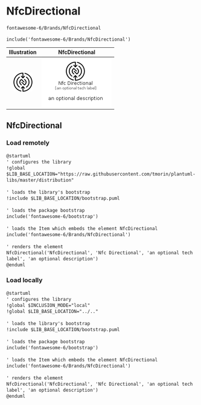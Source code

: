# NfcDirectional


```text
fontawesome-6/Brands/NfcDirectional
```

```text
include('fontawesome-6/Brands/NfcDirectional')
```



| Illustration | NfcDirectional |
| :---: | :---: |
| ![illustration for Illustration](../../fontawesome-6/Brands/NfcDirectional.png) | ![illustration for NfcDirectional](../../fontawesome-6/Brands/NfcDirectional.Local.png) |




## NfcDirectional

### Load remotely
```plantuml
@startuml
' configures the library
!global $LIB_BASE_LOCATION="https://raw.githubusercontent.com/tmorin/plantuml-libs/master/distribution"

' loads the library's bootstrap
!include $LIB_BASE_LOCATION/bootstrap.puml

' loads the package bootstrap
include('fontawesome-6/bootstrap')

' loads the Item which embeds the element NfcDirectional
include('fontawesome-6/Brands/NfcDirectional')

' renders the element
NfcDirectional('NfcDirectional', 'Nfc Directional', 'an optional tech label', 'an optional description')
@enduml
```

### Load locally
```plantuml
@startuml
' configures the library
!global $INCLUSION_MODE="local"
!global $LIB_BASE_LOCATION="../.."

' loads the library's bootstrap
!include $LIB_BASE_LOCATION/bootstrap.puml

' loads the package bootstrap
include('fontawesome-6/bootstrap')

' loads the Item which embeds the element NfcDirectional
include('fontawesome-6/Brands/NfcDirectional')

' renders the element
NfcDirectional('NfcDirectional', 'Nfc Directional', 'an optional tech label', 'an optional description')
@enduml
```

